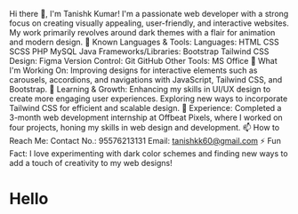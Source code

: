 Hi there 👋, I'm Tanishk Kumar!
I'm a passionate web developer with a strong focus on creating visually appealing, user-friendly, and interactive websites. My work primarily revolves around dark themes with a flair for animation and modern design.
🔧 Known Languages & Tools:
    Languages:
        HTML
        CSS
        SCSS
        PHP
        MySQL
        Java
    Frameworks/Libraries:
        Bootstrap
        Tailwind CSS
    Design:
        Figma
    Version Control:
        Git
        GitHub
    Other Tools:
        MS Office
🚀 What I'm Working On:
    Improving designs for interactive elements such as carousels, accordions, and navigations with JavaScript, Tailwind CSS, and Bootstrap.
🌱 Learning & Growth:
    Enhancing my skills in UI/UX design to create more engaging user experiences.
    Exploring new ways to incorporate Tailwind CSS for efficient and scalable design.
💼 Experience:
    Completed a 3-month web development internship at Offbeat Pixels, where I worked on four projects, honing my skills in web design and development.
📫 How to Reach Me:
    Contact No.: 95576213131
    Email: tanishkk60@gmail.com
⚡ Fun Fact:
    I love experimenting with dark color schemes and finding new ways to add a touch of creativity to my web designs!
    <h1>Hello</h1>
